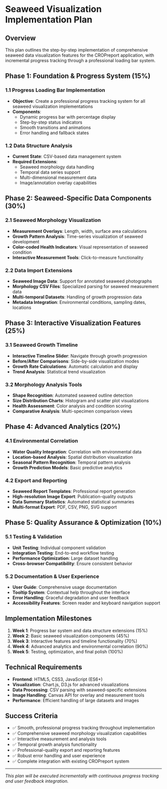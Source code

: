 # Seaweed Visualization Implementation Plan

## Overview
This plan outlines the step-by-step implementation of comprehensive seaweed data visualization features for the CROPreport application, with incremental progress tracking through a professional loading bar system.

## Phase 1: Foundation & Progress System (15%)
### 1.1 Progress Loading Bar Implementation
- **Objective**: Create a professional progress tracking system for all seaweed visualization implementations
- **Components**:
  - Dynamic progress bar with percentage display
  - Step-by-step status indicators
  - Smooth transitions and animations
  - Error handling and fallback states

### 1.2 Data Structure Analysis
- **Current State**: CSV-based data management system
- **Required Extensions**:
  - Seaweed morphology data handling
  - Temporal data series support
  - Multi-dimensional measurement data
  - Image/annotation overlay capabilities

## Phase 2: Seaweed-Specific Data Components (30%)
### 2.1 Seaweed Morphology Visualization
- **Measurement Overlays**: Length, width, surface area calculations
- **Growth Pattern Analysis**: Time-series visualization of seaweed development
- **Color-coded Health Indicators**: Visual representation of seaweed condition
- **Interactive Measurement Tools**: Click-to-measure functionality

### 2.2 Data Import Extensions
- **Seaweed Image Data**: Support for annotated seaweed photographs
- **Morphology CSV Files**: Specialized parsing for seaweed measurement data
- **Multi-temporal Datasets**: Handling of growth progression data
- **Metadata Integration**: Environmental conditions, sampling dates, locations

## Phase 3: Interactive Visualization Features (25%)
### 3.1 Seaweed Growth Timeline
- **Interactive Timeline Slider**: Navigate through growth progression
- **Before/After Comparisons**: Side-by-side visualization modes
- **Growth Rate Calculations**: Automatic calculation and display
- **Trend Analysis**: Statistical trend visualization

### 3.2 Morphology Analysis Tools
- **Shape Recognition**: Automated seaweed outline detection
- **Size Distribution Charts**: Histogram and scatter plot visualizations
- **Health Assessment**: Color analysis and condition scoring
- **Comparative Analysis**: Multi-specimen comparison views

## Phase 4: Advanced Analytics (20%)
### 4.1 Environmental Correlation
- **Water Quality Integration**: Correlation with environmental data
- **Location-based Analysis**: Spatial distribution visualization
- **Seasonal Pattern Recognition**: Temporal pattern analysis
- **Growth Prediction Models**: Basic predictive analytics

### 4.2 Export and Reporting
- **Seaweed Report Templates**: Professional report generation
- **High-resolution Image Export**: Publication-quality outputs
- **Data Summary Statistics**: Automated statistical summaries
- **Multi-format Export**: PDF, CSV, PNG, SVG support

## Phase 5: Quality Assurance & Optimization (10%)
### 5.1 Testing & Validation
- **Unit Testing**: Individual component validation
- **Integration Testing**: End-to-end workflow testing
- **Performance Optimization**: Large dataset handling
- **Cross-browser Compatibility**: Ensure consistent behavior

### 5.2 Documentation & User Experience
- **User Guide**: Comprehensive usage documentation
- **Tooltip System**: Contextual help throughout the interface
- **Error Handling**: Graceful degradation and user feedback
- **Accessibility Features**: Screen reader and keyboard navigation support

## Implementation Milestones
1. **Week 1**: Progress bar system and data structure extensions (15%)
2. **Week 2**: Basic seaweed visualization components (45%)
3. **Week 3**: Interactive features and timeline functionality (70%)
4. **Week 4**: Advanced analytics and environmental correlation (90%)
5. **Week 5**: Testing, optimization, and final polish (100%)

## Technical Requirements
- **Frontend**: HTML5, CSS3, JavaScript (ES6+)
- **Visualization**: Chart.js, D3.js for advanced visualizations
- **Data Processing**: CSV parsing with seaweed-specific extensions
- **Image Handling**: Canvas API for overlay and measurement tools
- **Performance**: Efficient handling of large datasets and images

## Success Criteria
- ✅ Smooth, professional progress tracking throughout implementation
- ✅ Comprehensive seaweed morphology visualization capabilities
- ✅ Interactive measurement and analysis tools
- ✅ Temporal growth analysis functionality
- ✅ Professional-quality export and reporting features
- ✅ Robust error handling and user experience
- ✅ Complete integration with existing CROPreport system

---
*This plan will be executed incrementally with continuous progress tracking and user feedback integration.*
